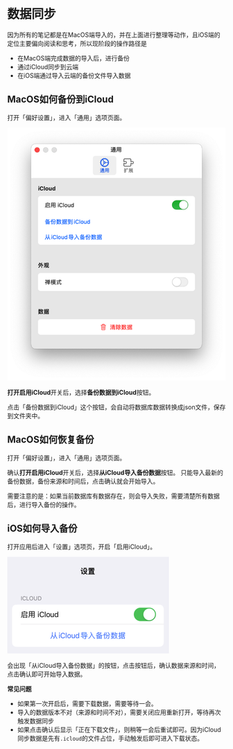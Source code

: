 

# 数据同步

因为所有的笔记都是在MacOS端导入的，并在上面进行整理等动作，且iOS端的定位主要偏向阅读和思考，所以现阶段的操作路径是
- 在MacOS端完成数据的导入后，进行备份
- 通过iCloud同步到云端
- 在iOS端通过导入云端的备份文件导入数据

## MacOS如何备份到iCloud
打开「偏好设置」，进入「通用」选项页面。

![](/images/app/20220812212712.png)

**打开启用iCloud**开关后，选择**备份数据到iCloud**按钮。

点击「备份数据到iCloud」这个按钮，会自动将数据库数据转换成json文件，保存到文件夹中。

## MacOS如何恢复备份
打开「偏好设置」，进入「通用」选项页面。

确认**打开启用iCloud**开关后，选择**从iCloud导入备份数据**按钮。
只能导入最新的备份数据，备份来源和时间后，点击确认就会开始导入。

需要注意的是：如果当前数据库有数据存在，则会导入失败，需要清楚所有数据后，进行导入备份的操作。

## iOS如何导入备份
打开应用后进入「设置」选项页，开启「启用iCloud」。

![](/images/app/20220812212943.png)

会出现「从iCloud导入备份数据」的按钮，点击按钮后，确认数据来源和时间，点击确认即可开始导入数据。

**常见问题**

- 如果第一次开启后，需要下载数据，需要等待一会。
- 导入的数据版本不对（来源和时间不对），需要关闭应用重新打开，等待再次触发数据同步
- 如果点击确认后显示「正在下载文件」，则稍等一会后重试即可。因为iCloud同步数据是先有`.icloud`的文件占位，手动触发后即可进入下载状态。

